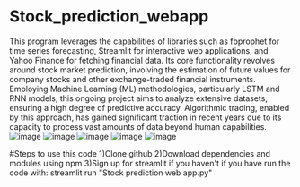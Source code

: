 # Stock_prediction_webapp
This program leverages the capabilities of libraries such as fbprophet for time series forecasting, Streamlit for interactive web applications, and Yahoo Finance for fetching financial data. Its core functionality revolves around stock market prediction, involving the estimation of future values for company stocks and other exchange-traded financial instruments. Employing Machine Learning (ML) methodologies, particularly LSTM and RNN models, this ongoing project aims to analyze extensive datasets, ensuring a high degree of predictive accuracy. Algorithmic trading, enabled by this approach, has gained significant traction in recent years due to its capacity to process vast amounts of data beyond human capabilities.
![image](https://github.com/Pranav-Shanker/Stock_prediction_webapp/assets/148027466/60d50c8e-a306-4287-acc6-a9226c25e446)
![image](https://github.com/Pranav-Shanker/Stock_prediction_webapp/assets/148027466/8650047c-d9cf-47d2-aea6-5ce643e56795)
![image](https://github.com/Pranav-Shanker/Stock_prediction_webapp/assets/148027466/ad18512f-eb57-46fa-9aa1-b0776bfdb1b2)
![image](https://github.com/Pranav-Shanker/Stock_prediction_webapp/assets/148027466/34d0f43d-86c6-4a44-a0a4-528344c789e3)
![image](https://github.com/Pranav-Shanker/Stock_prediction_webapp/assets/148027466/24d01c64-07f3-48b2-9d55-30fe02a2dcfe)

#Steps to use this code
1)Clone github
2)Download dependencies and modules using npm
3)Sign up for streamlit if you haven't if you have run the code with: streamlit run "Stock prediction web app.py"


